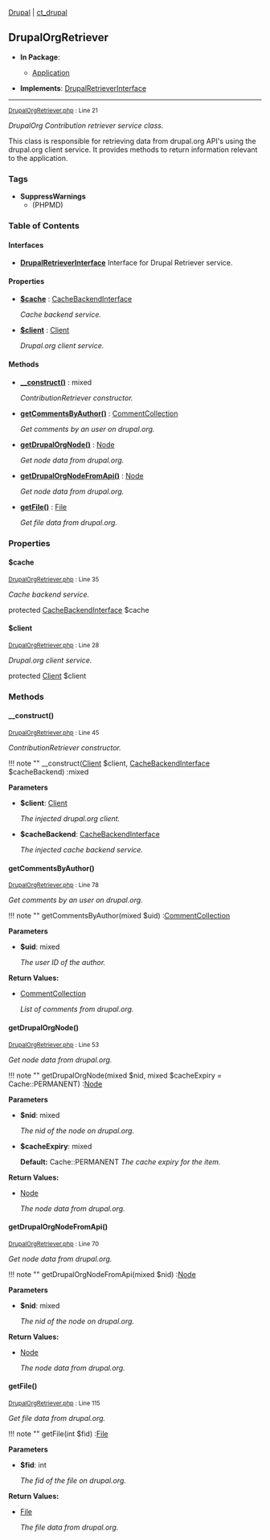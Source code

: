 
[Drupal](../namespaces/drupal.md) | [ct_drupal](../namespaces/drupal-ct-drupal.md)

## DrupalOrgRetriever


- **In Package**:
    - [Application](../packages/Application.md)
  
- **Implements**:
    [DrupalRetrieverInterface](../classes/Drupal-ct-drupal-DrupalRetrieverInterface.md)  

---





<small>[DrupalOrgRetriever.php](../files/web-modules-custom-ct-drupal-src-drupalorgretriever.md) : Line 21</small>

*DrupalOrg Contribution retriever service class.*


This class is responsible for retrieving data from drupal.org API's using
the drupal.org client service. It provides methods to return information
relevant to the application.

### Tags

- **SuppressWarnings**
  - (PHPMD)





### Table of Contents



#### Interfaces
- **[DrupalRetrieverInterface](../classes/Drupal-ct-drupal-DrupalRetrieverInterface.md)**
  Interface for Drupal Retriever service.






#### Properties
- **[$cache](../classes/Drupal-ct-drupal-DrupalOrgRetriever.md#cache)**
         : [CacheBackendInterface](# "\Drupal\Core\Cache\CacheBackendInterface")  

  *Cache backend service.*

- **[$client](../classes/Drupal-ct-drupal-DrupalOrgRetriever.md#client)**
         : [Client](# "\Drupal\ct_drupal\DrupalOrg\Client")  

  *Drupal.org client service.*


#### Methods
- **[__construct()](../classes/Drupal-ct-drupal-DrupalOrgRetriever.md#__construct)**
           : mixed

  *ContributionRetriever constructor.*

- **[getCommentsByAuthor()](../classes/Drupal-ct-drupal-DrupalOrgRetriever.md#getcommentsbyauthor)**
           : [CommentCollection](# "\Hussainweb\DrupalApi\Entity\Collection\CommentCollection")

  *Get comments by an user on drupal.org.*

- **[getDrupalOrgNode()](../classes/Drupal-ct-drupal-DrupalOrgRetriever.md#getdrupalorgnode)**
           : [Node](# "\Hussainweb\DrupalApi\Entity\Node")

  *Get node data from drupal.org.*

- **[getDrupalOrgNodeFromApi()](../classes/Drupal-ct-drupal-DrupalOrgRetriever.md#getdrupalorgnodefromapi)**
           : [Node](# "\Hussainweb\DrupalApi\Entity\Node")

  *Get node data from drupal.org.*

- **[getFile()](../classes/Drupal-ct-drupal-DrupalOrgRetriever.md#getfile)**
           : [File](# "\Hussainweb\DrupalApi\Entity\File")

  *Get file data from drupal.org.*







### Properties

#### $cache

<small>[DrupalOrgRetriever.php](../files/web-modules-custom-ct-drupal-src-drupalorgretriever.md) : Line 35</small>

*Cache backend service.*


protected [CacheBackendInterface](# "\Drupal\Core\Cache\CacheBackendInterface") $cache







#### $client

<small>[DrupalOrgRetriever.php](../files/web-modules-custom-ct-drupal-src-drupalorgretriever.md) : Line 28</small>

*Drupal.org client service.*


protected [Client](# "\Drupal\ct_drupal\DrupalOrg\Client") $client









### Methods

#### __construct()

<small>[DrupalOrgRetriever.php](../files/web-modules-custom-ct-drupal-src-drupalorgretriever.md) : Line 45</small>

*ContributionRetriever constructor.*

!!! note ""
    __construct([Client](../classes/Drupal-ct-drupal-Client.md) $client, [CacheBackendInterface](# "\Drupal\Core\Cache\CacheBackendInterface") $cacheBackend) :mixed




**Parameters**

- **$client**: [Client](../classes/Drupal-ct-drupal-Client.md)

  *The injected drupal.org client.*

- **$cacheBackend**: [CacheBackendInterface](# "\Drupal\Core\Cache\CacheBackendInterface")

  *The injected cache backend service.*








#### getCommentsByAuthor()

<small>[DrupalOrgRetriever.php](../files/web-modules-custom-ct-drupal-src-drupalorgretriever.md) : Line 78</small>

*Get comments by an user on drupal.org.*

!!! note ""
    getCommentsByAuthor(mixed $uid) :[CommentCollection](# "\Hussainweb\DrupalApi\Entity\Collection\CommentCollection")




**Parameters**

- **$uid**: mixed

  *The user ID of the author.*






**Return Values:**

- [CommentCollection](# "\Hussainweb\DrupalApi\Entity\Collection\CommentCollection")

  *List of comments from drupal.org.*


#### getDrupalOrgNode()

<small>[DrupalOrgRetriever.php](../files/web-modules-custom-ct-drupal-src-drupalorgretriever.md) : Line 53</small>

*Get node data from drupal.org.*

!!! note ""
    getDrupalOrgNode(mixed $nid, mixed $cacheExpiry = Cache::PERMANENT) :[Node](# "\Hussainweb\DrupalApi\Entity\Node")




**Parameters**

- **$nid**: mixed

  *The nid of the node on drupal.org.*

- **$cacheExpiry**: mixed

  **Default:** Cache::PERMANENT
  *The cache expiry for the item.*






**Return Values:**

- [Node](# "\Hussainweb\DrupalApi\Entity\Node")

  *The node data from drupal.org.*


#### getDrupalOrgNodeFromApi()

<small>[DrupalOrgRetriever.php](../files/web-modules-custom-ct-drupal-src-drupalorgretriever.md) : Line 70</small>

*Get node data from drupal.org.*

!!! note ""
    getDrupalOrgNodeFromApi(mixed $nid) :[Node](# "\Hussainweb\DrupalApi\Entity\Node")




**Parameters**

- **$nid**: mixed

  *The nid of the node on drupal.org.*






**Return Values:**

- [Node](# "\Hussainweb\DrupalApi\Entity\Node")

  *The node data from drupal.org.*


#### getFile()

<small>[DrupalOrgRetriever.php](../files/web-modules-custom-ct-drupal-src-drupalorgretriever.md) : Line 115</small>

*Get file data from drupal.org.*

!!! note ""
    getFile(int $fid) :[File](# "\Hussainweb\DrupalApi\Entity\File")




**Parameters**

- **$fid**: int

  *The fid of the file on drupal.org.*






**Return Values:**

- [File](# "\Hussainweb\DrupalApi\Entity\File")

  *The file data from drupal.org.*



